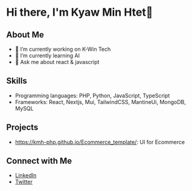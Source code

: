 # Hi there, I'm Kyaw Min Htet👋

## About Me
- 🔭 I’m currently working on K-Win Tech
- 🌱 I’m currently learning AI
- 💬 Ask me about react & javascript

## Skills
- Programming languages: PHP, Python, JavaScript, TypeScript
- Frameworks: React, Nextjs, Mui, TailwindCSS, MantineUi, MongoDB, MySQL

## Projects
- https://kmh-php.github.io/Ecommerce_template/: UI for Ecommerce

## Connect with Me
- [LinkedIn](link)
- [Twitter](link)
